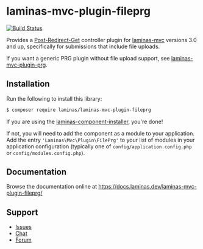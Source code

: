 # laminas-mvc-plugin-fileprg

[![Build Status](https://github.com/laminas/laminas-mvc-plugin-fileprg/workflows/continuous-integration.yml/badge.svg)](https://github.com/laminas/laminas-mvc-plugin-fileprg/actions/workflows/continuous-integration.yml")

Provides a [Post-Redirect-Get](https://en.wikipedia.org/wiki/Post/Redirect/Get)
controller plugin for [laminas-mvc](https://docs.laminas.dev/laminas-mvc/)
versions 3.0 and up, specifically for submissions that include file uploads.

If you want a generic PRG plugin without file upload support, see
[laminas-mvc-plugin-prg](https://docs.laminas.dev/laminas-mvc-plugin-prg).

## Installation

Run the following to install this library:

```bash
$ composer require laminas/laminas-mvc-plugin-fileprg
```

If you are using the [laminas-component-installer](https://docs.laminas.dev/laminas-component-installer/),
you're done!

If not, you will need to add the component as a module to your
application. Add the entry `'Laminas\Mvc\Plugin\FilePrg'` to
your list of modules in your application configuration (typically
one of `config/application.config.php` or `config/modules.config.php`).

## Documentation

Browse the documentation online at https://docs.laminas.dev/laminas-mvc-plugin-fileprg/

## Support

* [Issues](https://github.com/laminas/laminas-mvc-plugin-fileprg/issues/)
* [Chat](https://laminas.dev/chat/)
* [Forum](https://discourse.laminas.dev/)
